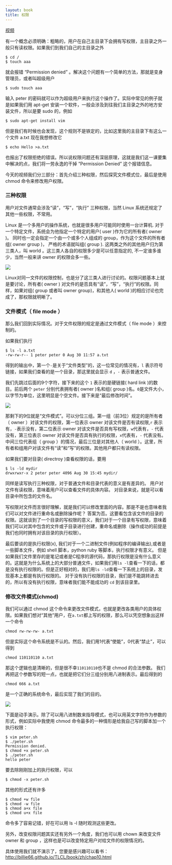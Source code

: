 ```yaml
---
layout: book
title: 权限
---
```



<a href="http://v.youku.com/v_show/id_XMzYwNzc1MTY4.html">视频</a>

有一个概念必须明确：粗略的，用户在自己主目录下会拥有写权限，主目录之外一般只有读权限。如果我们到我们自己的主目录之外

    $ cd /
    $ touch aaa

就会报错 “Permission denied” 。解决这个问题有一个简单的方法，那就是变身管理员，或者叫超级用户

    $ sudo touch aaa

输入 peter 的密码就可以作为超级用户来执行这个操作了。实际中常见的例子就是如果我们用 apt-get 安装一个软件，一般会涉及到往我们主目录之外的地方安装文件，所以是要 sudo 的，例如

    $ sudo apt-get install vim

但是我们有时候也会发现，这个规则不是铁定的，比如这里我的主目录下有这么一个文件 a.txt 现在我想修改它

    $ echo Hello >a.txt

也报出了权限拒绝的错误。所以说权限问题还有深层原理，这就是我们这一课要集中解决的点，我们将一劳永逸的干掉 ”Permission Denied” 这个报错信息。

今天的视频我们分三部分：首先介绍三种权限，然后探究文件模式位，最后是使用 chmod 命令来修改用户权限。

### 三种权限


用户对文件通常会涉及“读”，“写”，“执行”
三种权限，当然 Linux 系统还规定了其他一些权限，不常用。

Linux 是一个多用户的操作系统，也就是很多用户可能同时使用一台计算机.
对于一个特定文件，系统会为他指定一个特定的用户( user )作为它的所有者( owner )。  同时也一定会指定一个由一个或多个人组成的 group，作为这个文件的所有者组( owner group )， 严格的术语就叫组( group ). 这两类之外的其他用户归为第三类人，叫 world 。这三类人各自的权限多少是可以任意指定的, 不一定谁多谁少，当然一般来讲 owner 的权限会多一些。

![](http://media.happycasts.net/pic/lgcb/three_perm.png)

Linux对同一文件的权限控制，也是分了这三类人进行讨论的。权限问题基本上就是要讨论，所有者( owner ) 对文件的是否具有“读”，“写”，“执行”的权限。同样，如果对组( group 或者叫 owner group)，和其他人( world )的相应讨论也完成了，那权限就明晰了。

### 文件模式（ file mode ）

那么我们回到实际情况。对于文件权限的规定是通过文件模式（ file mode ）来控制的。

如果我们执行

    $ ls -l a.txt
    -rw-rw-r-- 1 peter peter 0 Aug 30 11:57 a.txt


得到的输出中，第一个`-`是关于“文件类型”的，这一位常见的情况有，`l` 表示符号链接，如果我们查看的是一个目录，那这里就会显示 `d` ，`-` 表示普通文件。

我们先跳过后面的9个字符，接下来的这个 `1` 表示的是硬链接( hard link )的数目。前后两个 `peter` 分别代表拥有者( owner )名和组( group )名。`0`是文件大小，以字节为单位，这里明显是个空文件。接下来是“最后修改时间”。

![](http://media.happycasts.net/pic/lgcb/file_mode.png)

那剩下的9位就是“文件模式”。可以分位三组。第一组（前3位）规定的是所有者（ owner ）对该文件的权限，第一位表示 owner 对该文件是否有读权限,`r`
表示有，`-`表示没有，第二位表示 owner 对该文件是否具有写权限，`w`代表有，`-`
代表没有，第三位表示 owner 对该文件是否具有执行的权限，`x`代表有，`-`
代表没有。中间三位代表组（ group ）的情况，最后三位是对其他人（ world ）。这里，所有者和组用户对该文件有“读”和“写”的权限。其他用户都只有读权限。


如果我们要对目录( directroy )查看权限的话，要用

    $ ls -ld mydir
    drwxrwxr-x 2 peter peter 4096 Aug 30 15:45 mydir/


同样是读写执行三种权限，对于普通文件和目录代表的意义是有差异的。
用户对文件有读权限，意味着用户可以查看文件的具体内容。
对目录来说，就是可以看目录中所包含的文件名。

写权限对文件而言很好理解，就是我们可以修改里面的内容。那是不是也意味者我们可以对文件进行重命名或删除操作呢？
答案为否。这要看包含该文件的目录的权限。这就谈到了一个目录的写权限的意义，我们对于一个目录有写权限，意味着我们可以对其中包含的文件或子目录进行创建，重命名或删除（操作成功的前提是我们也同时拥有对该目录的执行权限）。

最后要谈的是执行权限(x),
我们对于一个二进制文件(例如程序的编译输出),或者是一些脚本文件，例如 shell 脚本，python ruby 等脚本，执行权限才有意义。
但是如果我们文件里存的是笔记或者是C程序的源代码，那执行权限是没有什么意义的。这就是为什么系统上的大部分普通文件，如果我们用`ls
-l`查看一下的话，都是没有执行权限的。但是正好相对的，我们用`ls
-ld`查看一下系统上的目录，发现基本上都是有执行权限的。
对于没有执行权限的目录，我们是不能跳转进去的，所以有没有执行权限，意味者我们能不能成功的 `cd` 到该目录里。

### 修改文件模式(chmod)

我们可以通过 chmod 这个命令来更改文件模式，也就是更改各类用户的具体权限。如果我们想对“其他”用户，在`a.txt`都上写的权限，那么可以凭空想象出这样一个命令

    chmod rw-rw-rw- a.txt

但是实际这个命令系统是不认的。然后，我们用1代表“使能”，0代表“禁止”，可以得到

    chmod 110110110 a.txt

那这个逻辑也是清晰的，但是很不幸`110110110`也不是 chmod 的合法参数。
我们再把这个参数写的短一点，也就是把它们分三组分别用八进制表示。最后得到的

    chmod 666 a.txt

是一个正确的系统命令，最后实现了我们的目的。

![](http://media.happycasts.net/pic/lgcb/chmod.png)

下面是动手演示。除了可以用八进制数来指导模式，也可以用英文字符作为参数的形式，例如实际中我使用 chmod 命令最多的一种情形是给我自己写的脚本加一个执行权限：

    $ vim peter.sh
    $ ./peter.sh
    Permission denied.
    $ chmod +x peter.sh
    $ ./peter.sh
    hello peter

要去除刚刚加上的执行权限，可以

    $ chmod -x peter.sh

其他的形式还有许多

    $ chmod +w file
    $ chmod -w file
    $ chmod a+x file
    $ chmod u+x file

命令多了容易记错，好在可以用 ls -l 随时观测这些更改。

另外，改变权限问题其实还有另外一个角度，我们也可以用 chown 来改变文件 owner 和 group ，这样也是可以改变特定用户对给文件的权限情况的。

具体使用我们就不演示了，您要是感兴趣可以看书：<http://billie66.github.io/TLCL/book/zh/chap10.html>